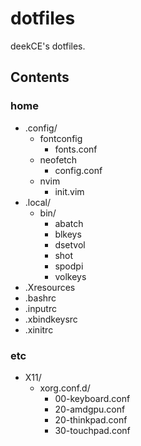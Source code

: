 # dotfiles
deekCE's dotfiles.

## Contents
### home
* .config/
    * fontconfig
        * fonts.conf
    * neofetch
        * config.conf
    * nvim
        * init.vim
* .local/
    * bin/
        * abatch
        * blkeys
        * dsetvol
        * shot
        * spodpi
        * volkeys
* .Xresources
* .bashrc
* .inputrc
* .xbindkeysrc
* .xinitrc

### etc
* X11/
    * xorg.conf.d/
        * 00-keyboard.conf
        * 20-amdgpu.conf
        * 20-thinkpad.conf
        * 30-touchpad.conf
